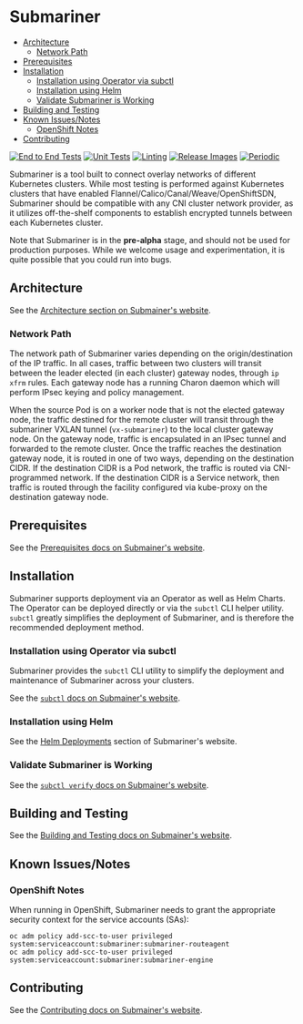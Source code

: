 # Submariner

<!-- START doctoc generated TOC please keep comment here to allow auto update -->
<!-- DON'T EDIT THIS SECTION, INSTEAD RE-RUN doctoc TO UPDATE -->

- [Architecture](#architecture)
  - [Network Path](#network-path)
- [Prerequisites](#prerequisites)
- [Installation](#installation)
  - [Installation using Operator via subctl](#installation-using-operator-via-subctl)
  - [Installation using Helm](#installation-using-helm)
  - [Validate Submariner is Working](#validate-submariner-is-working)
- [Building and Testing](#building-and-testing)
- [Known Issues/Notes](#known-issuesnotes)
  - [OpenShift Notes](#openshift-notes)
- [Contributing](#contributing)

<!-- END doctoc generated TOC please keep comment here to allow auto update -->

<!-- markdownlint-disable line-length -->
[![End to End Tests](https://github.com/submariner-io/submariner/workflows/End%20to%20End%20Tests/badge.svg)](https://github.com/submariner-io/submariner/actions?query=workflow%3A%22End+to+End+Tests%22)
[![Unit Tests](https://github.com/submariner-io/submariner/workflows/Unit%20Tests/badge.svg)](https://github.com/submariner-io/submariner/actions?query=workflow%3A%22Unit+Tests%22)
[![Linting](https://github.com/submariner-io/submariner/workflows/Linting/badge.svg)](https://github.com/submariner-io/submariner/actions?query=workflow%3ALinting)
[![Release Images](https://github.com/submariner-io/submariner/workflows/Release%20Images/badge.svg)](https://github.com/submariner-io/submariner/actions?query=workflow%3A%22Release+Images%22)
[![Periodic](https://github.com/submariner-io/submariner/workflows/Periodic/badge.svg)](https://github.com/submariner-io/submariner/actions?query=workflow%3APeriodic)
<!-- markdownlint-enable line-length -->

Submariner is a tool built to connect overlay networks of different Kubernetes clusters. While most testing is performed against Kubernetes
clusters that have enabled Flannel/Calico/Canal/Weave/OpenShiftSDN, Submariner should be compatible with any CNI cluster network
provider, as it utilizes off-the-shelf components to establish encrypted tunnels between each Kubernetes cluster.

Note that Submariner is in the **pre-alpha** stage, and should not be used for production purposes. While we welcome usage and
experimentation, it is quite possible that you could run into bugs.

## Architecture

See the [Architecture section on Submainer's website](https://submariner.io/architecture/).

### Network Path

The network path of Submariner varies depending on the origin/destination of the IP traffic. In all cases, traffic between two clusters will
transit between the leader elected (in each cluster) gateway nodes, through `ip xfrm` rules. Each gateway node has a running Charon daemon
which will perform IPsec keying and policy management.

When the source Pod is on a worker node that is not the elected gateway node, the traffic destined for the remote cluster will transit
through the submariner VXLAN tunnel (`vx-submariner`) to the local cluster gateway node. On the gateway node, traffic is encapsulated in an
IPsec tunnel and forwarded to the remote cluster. Once the traffic reaches the destination gateway node, it is routed in one of two ways,
depending on the destination CIDR. If the destination CIDR is a Pod network, the traffic is routed via CNI-programmed network. If the
destination CIDR is a Service network, then traffic is routed through the facility configured via kube-proxy on the destination gateway
node.

## Prerequisites

See the [Prerequisites docs on Submainer's website](https://submariner.io/quickstart/#prerequisites).

## Installation

Submariner supports deployment via an Operator as well as Helm Charts. The Operator can be deployed directly or via the `subctl` CLI helper
utility. `subctl` greatly simplifies the deployment of Submariner, and is therefore the recommended deployment method.

### Installation using Operator via subctl

Submariner provides the `subctl` CLI utility to simplify the deployment and maintenance of Submariner across your clusters.

See the [`subctl` docs on Submainer's website](https://submariner.io/deployment/subctl/).

### Installation using Helm

See the [Helm Deployments](https://submariner.io/deployment/helm/) section of Submariner's website.

### Validate Submariner is Working

See the [`subctl verify` docs on Submainer's website](https://submariner.io/deployment/subctl/#verify).

## Building and Testing

See the [Building and Testing docs on Submainer's website](https://submariner.io/contributing/building_testing/).

## Known Issues/Notes

### OpenShift Notes

When running in OpenShift, Submariner needs to grant the appropriate security context for the service accounts (SAs):

   ```shell
   oc adm policy add-scc-to-user privileged system:serviceaccount:submariner:submariner-routeagent
   oc adm policy add-scc-to-user privileged system:serviceaccount:submariner:submariner-engine
   ```

## Contributing

See the [Contributing docs on Submainer's website](https://submariner.io/contributing/).
